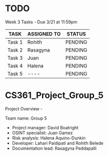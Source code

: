 # TODO

Week 3 Tasks - Due 3/21 at 11:59pm

| TASK | ASSIGNED TO | STATUS |
|------|------------|--------|
| Task 1 | Rohith | PENDING |
| Task 2 | Rasagyna | PENDING |
| Task 3 | Juan | PENDING |
| Task 4 | Halena | PENDING |
| Task 5 | ---- | PENDING |



# CS361_Project_Group_5

Project Overview - 

Team name: Group 5

- Project manager: David Boatright
- OSINT specialist: Juan Gamez
- Risk analysis: Halena Aquino-Dunkin
- Developer: Lahari Paidipati and Rohith Belede
- Documentation lead: Rasagyna Peddapalli
